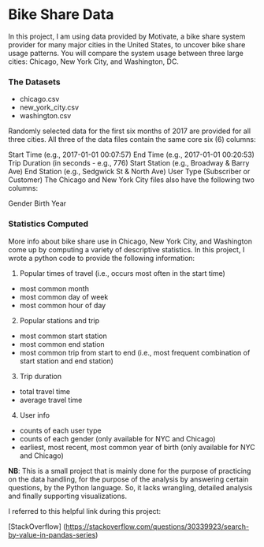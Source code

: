 <h1> Bike Share Data </h1>

In this project, I am using data provided by Motivate, a bike share system provider for many major cities in the United States, to uncover bike share usage patterns. You will compare the system usage between three large cities: Chicago, New York City, and Washington, DC.

<h3> The Datasets </h3>

* chicago.csv
* new_york_city.csv
* washington.csv

Randomly selected data for the first six months of 2017 are provided for all three cities. All three of the data files contain the same core six (6) columns:

Start Time (e.g., 2017-01-01 00:07:57)
End Time (e.g., 2017-01-01 00:20:53)
Trip Duration (in seconds - e.g., 776)
Start Station (e.g., Broadway & Barry Ave)
End Station (e.g., Sedgwick St & North Ave)
User Type (Subscriber or Customer)
The Chicago and New York City files also have the following two columns:

Gender
Birth Year

<h3> Statistics Computed </h3>
  
More info about bike share use in Chicago, New York City, and Washington come up by computing a variety of descriptive statistics. In this project, I wrote a python code to provide the following information:

1. Popular times of travel (i.e., occurs most often in the start time)

* most common month
* most common day of week
* most common hour of day

2. Popular stations and trip

* most common start station
* most common end station
* most common trip from start to end (i.e., most frequent combination of start station and end station)

3. Trip duration

* total travel time
* average travel time

4. User info

* counts of each user type
* counts of each gender (only available for NYC and Chicago)
* earliest, most recent, most common year of birth (only available for NYC and Chicago)

**NB**: This is a small project that is mainly done for the purpose of practicing on the data handling, for the purpose of the analysis by answering certain questions, by the Python language. So, it lacks wrangling, detailed analysis and finally supporting visualizations.


I referred to this helpful link during this project:

[StackOverflow] (https://stackoverflow.com/questions/30339923/search-by-value-in-pandas-series)

